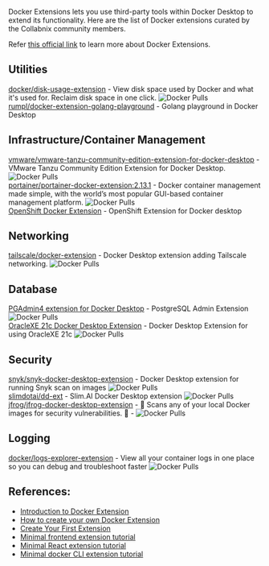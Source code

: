 Docker Extensions lets you use third-party tools within Docker Desktop to extend its functionality. Here are the list of Docker extensions curated by the Collabnix community members.

Refer [this official link](https://www.docker.com/products/extensions/) to learn more about Docker Extensions.


## Utilities


[docker/disk-usage-extension](https://hub.docker.com/r/docker/disk-usage-extension) - View disk space used by Docker and what it's used for. Reclaim disk space in one click. ![Docker Pulls](https://img.shields.io/docker/pulls/docker/disk-usage-extension) <br>
[rumpl/docker-extension-golang-playground](https://github.com/rumpl/docker-extension-golang-playground) - Golang playground in Docker Desktop <br>


## Infrastructure/Container Management

[vmware/vmware-tanzu-community-edition-extension-for-docker-desktop](https://hub.docker.com/r/vmware/vmware-tanzu-community-edition-extension-for-docker-desktop) - VMware Tanzu Community Edition Extension for Docker Desktop. ![Docker Pulls](https://img.shields.io/docker/pulls/vmware/vmware-tanzu-community-edition-extension-for-docker-desktop) <br>
[portainer/portainer-docker-extension:2.13.1](https://hub.docker.com/r/portainer/portainer-docker-extension) - Docker container management made simple, with the world’s most popular GUI-based container management platform. ![Docker Pulls](https://img.shields.io/docker/pulls/portainer/portainer-docker-extension)<br>
[OpenShift Docker Extension](https://github.com/redhat-developer/openshift-dd-ext) - OpenShift Extension for Docker desktop 

## Networking

[tailscale/docker-extension](https://hub.docker.com/r/tailscale/docker-extension) - Docker Desktop extension adding Tailscale networking.  ![Docker Pulls](https://img.shields.io/docker/pulls/tailscale/docker-extension)<br>


## Database

[PGAdmin4 extension for Docker Desktop](https://hub.docker.com/r/mochoa/pgadmin4-docker-extension) - PostgreSQL Admin Extension  ![Docker Pulls](https://img.shields.io/docker/pulls/mochoa/pgadmin4-docker-extension)<br>
[OracleXE 21c Docker Desktop Extension](https://hub.docker.com/r/mochoa/oraclexe-docker-extension) - Docker Desktop Extension for using OracleXE 21c ![Docker Pulls](https://img.shields.io/docker/pulls/mochoa/oraclexe-docker-extension)<br>


## Security

[snyk/snyk-docker-desktop-extension](https://hub.docker.com/r/snyk/snyk-docker-desktop-extension) - Docker Desktop extension for running Snyk scan on images ![Docker Pulls](https://img.shields.io/docker/pulls/snyk/snyk-docker-desktop-extension)<br>
[slimdotai/dd-ext](https://hub.docker.com/r/slimdotai/dd-ext) - Slim.AI Docker Desktop extension ![Docker Pulls](https://img.shields.io/docker/pulls/slimdotai/dd-ext)<br>
[jfrog/jfrog-docker-desktop-extension](https://hub.docker.com/r/jfrog/jfrog-docker-desktop-extension) - 🐸 Scans any of your local Docker images for security vulnerabilities. 🐋 - ![Docker  Pulls](https://img.shields.io/docker/pulls/jfrog/jfrog-docker-desktop-extension)<br>


## Logging


[docker/logs-explorer-extension](https://hub.docker.com/r/docker/logs-explorer-extension) - View all your container logs in one place so you can debug and troubleshoot faster ![Docker Pulls](https://img.shields.io/docker/pulls/docker/logs-explorer-extension)<br>


## References:

- [Introduction to Docker Extension](https://docs.docker.com/desktop/extensions/)
- [How to create your own Docker Extension](https://docs.docker.com/desktop/extensions-sdk/)
- [Create Your First Extension](https://docs.docker.com/desktop/extensions-sdk/tutorials/initialize/)
- [Minimal frontend extension tutorial](https://docs.docker.com/desktop/extensions-sdk/tutorials/minimal-frontend-extension/)
- [Minimal React extension tutorial](https://docs.docker.com/desktop/extensions-sdk/tutorials/react-extension/)
- [Minimal docker CLI extension tutorial](https://docs.docker.com/desktop/extensions-sdk/tutorials/minimal-frontend-using-docker-cli/)





